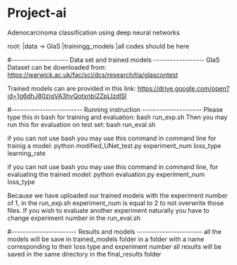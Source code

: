 # Project-ai
Adenocarcinoma classification using deep neural networks


root:
	|data -> GlaS
	|trainingg_models
	|all codes should be here

#-------------------- Data set and trained models ------------------
GlaS Dataset can be downloaded from:
https://warwick.ac.uk/fac/sci/dcs/research/tia/glascontest

Trained models can are provided in this link:
https://drive.google.com/open?id=1g6dhJ80zjqVA3hyQotxnbi2ZpLIzdlSl


#------------------------- Running instruction ---------------------
Please type this in bash for training and evaluation:
bash run_exp.sh
Then you may run this for evaluation on test set:
bash run_eval.sh

if you can not use bash you may use this command in command line for trainig a model:
python modified_UNet_test.py experiment_num loss_type learning_rate

if you can not use bash you may use this command in command line, for evaluating the trained model:
python evaluation.py experiment_num loss_type


Because we have uploaded our trained models with the experiment number of 1, in the run_exp.sh experiment_num is equal to 2 to not overwrite those files. 
If you wish to evaluate another experiment naturally you have to change experiment number in the run_eval.sh

#----------------------- Results and models -----------------------
all the models will be save in trained_models folder in a folder with a name corresponding to their loss type and experiment number
all results will be saved in the same directory in the final_results folder
